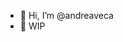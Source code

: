 - 👋 Hi, I’m @andreaveca
- 🌱 WIP


<!---
andreaveca/andreaveca is a ✨ special ✨ repository because its `README.md` (this file) appears on your GitHub profile.
You can click the Preview link to take a look at your changes.
- 💞️ I’m looking to collaborate on ...
- 📫 How to reach me ...
- 👀 I’m interested in ...
--->
